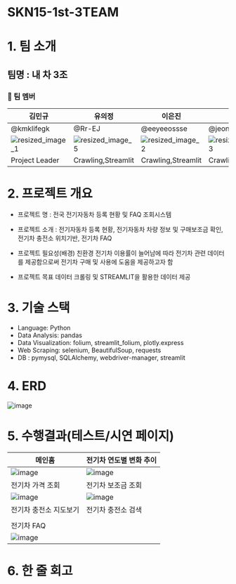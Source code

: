 # SKN15-1st-3TEAM

# 1. 팀 소개

## 팀명 : 내 차 3조

### 📌 팀 멤버
| 김민규 | 유의정 | 이은진 | 정민철 | 하다현 |
|--|--|--|--|--|
| @kmklifegk | @Rr-EJ | @eeyeeossse | @jeong-mincheol | @dahyun11 |
| ![resized_image_1](https://github.com/user-attachments/assets/0eeea611-0579-4055-9538-0bf37fc0fd2a) | ![resized_image_5](https://github.com/user-attachments/assets/69a25278-d157-4a43-a783-f4c6256251c2) | ![resized_image_2](https://github.com/user-attachments/assets/507b6366-9f14-43b9-888b-98479b33468a) |![resized_image_3](https://github.com/user-attachments/assets/e8d894ad-ca30-4403-a943-25f7e47a04a0) | ![resized_image_4](https://github.com/user-attachments/assets/bc5372c1-8751-48a9-b305-b0bdc165c40e)
| Project Leader | Crawling,Streamlit | Crawling,Streamlit | Crawling,Streamlit | Crawling,Streamlit |



# 2. 프로젝트 개요

- 프로젝트 명 : 전국 전기자동차 등록 현황 및 FAQ 조회시스템 

- 프로젝트 소개 : 전기자동차 등록 현황, 전기자동차 차량 정보 및 구매보조금 확인, 전기차 충전소 위치기반, 전기차 FAQ

- 프로젝트 필요성(배경)
  친환경 전기차 이용률이 늘어남에 따라 전기차 관련 데이터를 제공함으로써 전기차 구매 및 사용에 도움을 제공하고자 함

- 프로젝트 목표
 데이터 크롤링 및 STREAMLIT을 활용한 데이터 제공
 

# 3. 기술 스택

 - Language: Python
 - Data Analysis: pandas
 - Data Visualization: folium, streamlit_folium, plotly.express
 - Web Scraping: selenium, BeautifulSoup, requests
 - DB : pymysql, SQLAlchemy, webdriver-manager, streamlit

# 4. ERD

![image](https://github.com/user-attachments/assets/0901f7a3-b7bd-4eaa-a716-346444330f27)


 
# 5. 수행결과(테스트/시연 페이지)
| 메인홈 | 전기차 연도별 변화 추이 | 
|--|--|
| ![image](https://github.com/user-attachments/assets/1ededa9d-71ba-45d6-a564-def4e8b07517) | ![image](https://github.com/user-attachments/assets/1b0cb941-711d-477f-a6ba-b4d4571d81b6) |
| 전기차 가격 조회 | 전기차 보조금 조회 |
| ![image](https://github.com/user-attachments/assets/7e7ebade-e07d-4cf3-a3e0-084f29e805b0) | ![image](https://github.com/user-attachments/assets/33b7e33f-3380-44f5-8bf5-d8a46d49aba1) |
| 전기차 충전소 지도보기 | 전기차 충전소 검색 |
|  |  |
| 전기차 FAQ | |
| ![image](https://github.com/user-attachments/assets/8deadb7d-1377-4a2f-ac33-bd83a7f77c29) | 
 

# 6. 한 줄 회고
